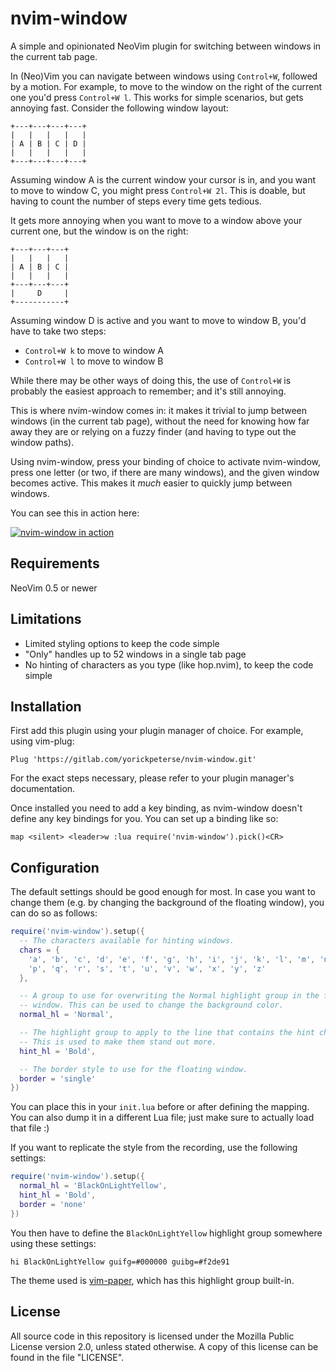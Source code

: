 # nvim-window

A simple and opinionated NeoVim plugin for switching between windows in the
current tab page.

In (Neo)Vim you can navigate between windows using `Control+W`, followed by a
motion. For example, to move to the window on the right of the current one you'd
press `Control+W l`. This works for simple scenarios, but gets annoying fast.
Consider the following window layout:

```
+---+---+---+---+
|   |   |   |   |
| A | B | C | D |
|   |   |   |   |
+---+---+---+---+
```

Assuming window A is the current window your cursor is in, and you want to move
to window C, you might press `Control+W 2l`. This is doable, but having to count
the number of steps every time gets tedious.

It gets more annoying when you want to move to a window above your current one,
but the window is on the right:

```
+---+---+---+
|   |   |   |
| A | B | C |
|   |   |   |
+---+---+---+
|     D     |
+-----------+
```

Assuming window D is active and you want to move to window B, you'd have to take
two steps:

- `Control+W k` to move to window A
- `Control+W l` to move to window B

While there may be other ways of doing this, the use of `Control+W` is probably
the easiest approach to remember; and it's still annoying.

This is where nvim-window comes in: it makes it trivial to jump between windows
(in the current tab page), without the need for knowing how far away they are or
relying on a fuzzy finder (and having to type out the window paths).

Using nvim-window, press your binding of choice to activate nvim-window, press
one letter (or two, if there are many windows), and the given window becomes
active. This makes it _much_ easier to quickly jump between windows.

You can see this in action here:

[![nvim-window in action](screencast.png)](https://asciinema.org/a/424318)

## Requirements

NeoVim 0.5 or newer

## Limitations

- Limited styling options to keep the code simple
- "Only" handles up to 52 windows in a single tab page
- No hinting of characters as you type (like hop.nvim), to keep the code simple

## Installation

First add this plugin using your plugin manager of choice. For example, using
vim-plug:

```vim
Plug 'https://gitlab.com/yorickpeterse/nvim-window.git'
```

For the exact steps necessary, please refer to your plugin manager's
documentation.

Once installed you need to add a key binding, as nvim-window doesn't define any
key bindings for you. You can set up a binding like so:

```vim
map <silent> <leader>w :lua require('nvim-window').pick()<CR>
```

## Configuration

The default settings should be good enough for most. In case you want to change
them (e.g. by changing the background of the floating window), you can do so as
follows:

```lua
require('nvim-window').setup({
  -- The characters available for hinting windows.
  chars = {
    'a', 'b', 'c', 'd', 'e', 'f', 'g', 'h', 'i', 'j', 'k', 'l', 'm', 'n', 'o',
    'p', 'q', 'r', 's', 't', 'u', 'v', 'w', 'x', 'y', 'z'
  },

  -- A group to use for overwriting the Normal highlight group in the floating
  -- window. This can be used to change the background color.
  normal_hl = 'Normal',

  -- The highlight group to apply to the line that contains the hint characters.
  -- This is used to make them stand out more.
  hint_hl = 'Bold',

  -- The border style to use for the floating window.
  border = 'single'
})
```

You can place this in your `init.lua` before or after defining the mapping. You
can also dump it in a different Lua file; just make sure to actually load that
file :)

If you want to replicate the style from the recording, use the following
settings:

```lua
require('nvim-window').setup({
  normal_hl = 'BlackOnLightYellow',
  hint_hl = 'Bold',
  border = 'none'
})
```

You then have to define the `BlackOnLightYellow` highlight group somewhere using
these settings:

```vim
hi BlackOnLightYellow guifg=#000000 guibg=#f2de91
```

The theme used is [vim-paper](https://gitlab.com/yorickpeterse/vim-paper), which
has this highlight group built-in.

## License

All source code in this repository is licensed under the Mozilla Public License
version 2.0, unless stated otherwise. A copy of this license can be found in the
file "LICENSE".
